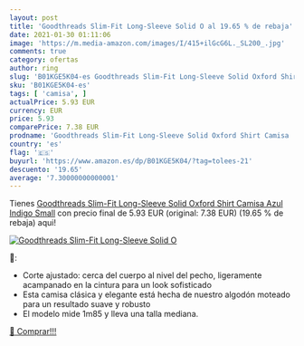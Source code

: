 ```yaml
---
layout: post
title: 'Goodthreads Slim-Fit Long-Sleeve Solid O al 19.65 % de rebaja'
date: 2021-01-30 01:11:06
image: 'https://m.media-amazon.com/images/I/415+ilGcG6L._SL200_.jpg'
comments: true
category: ofertas
author: ring
slug: 'B01KGE5K04-es Goodthreads Slim-Fit Long-Sleeve Solid Oxford Shirt Camisa...'
sku: 'B01KGE5K04-es'
tags: [ 'camisa', ]
actualPrice: 5.93 EUR
currency: EUR
price: 5.93
comparePrice: 7.38 EUR
prodname: 'Goodthreads Slim-Fit Long-Sleeve Solid Oxford Shirt Camisa  Azul  Indigo   Small'
country: 'es'
flag: '🇪🇸'
buyurl: 'https://www.amazon.es/dp/B01KGE5K04/?tag=tolees-21'
descuento: '19.65'
average: '7.30000000000001'
---
```


Tienes [Goodthreads Slim-Fit Long-Sleeve Solid Oxford Shirt Camisa  Azul  Indigo   Small](https://www.amazon.es/dp/B01KGE5K04/?tag=tolees-21) con precio final de  5.93 EUR (original: 7.38 EUR) (19.65 %  de rebaja) aqui!

[![Goodthreads Slim-Fit Long-Sleeve Solid O](https://m.media-amazon.com/images/I/415+ilGcG6L._SL200_.jpg)](https://www.amazon.es/dp/B01KGE5K04/?tag=tolees-21)

🔎:

- Corte ajustado: cerca del cuerpo al nivel del pecho, ligeramente acampanado en la cintura para un look sofisticado
- Esta camisa clásica y elegante está hecha de nuestro algodón moteado para un resultado suave y robusto
- El modelo mide 1m85 y lleva una talla mediana.

[🛒 Comprar!!!](https://www.amazon.es/dp/B01KGE5K04/?tag=tolees-21)
